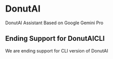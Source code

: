 # DonutAI
DonutAI Assistant
Based on Google Gemini Pro
## Ending Support for DonutAICLI
We are ending support for CLI version of DonutAI
